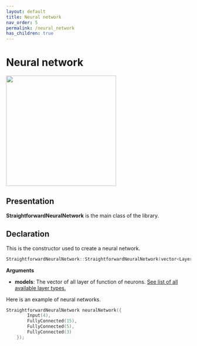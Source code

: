 ```yaml
---
layout: default
title: Neural network
nav_order: 5
permalink: /neural_network
has_children: true
---
```


# Neural network
<p>
    <img src="{{site.baseurl}}/assets/images/neural_network/neural_network.png" att="Neural network" height="300px" class="center"/>
</p>

## Presentation
**StraightforwardNeuralNetwork** is the main class of the library. 
## Declaration 
This is the constructor used to create a neural network.
```cpp
StraightforwardNeuralNetwork::StraightforwardNeuralNetwork(vector<LayerModel> models);
```
**Arguments**
 * **models**: The vector of all layer of function of neurons. 
 [See list of all available layer types.]({{site.baseurl}}/layer/layer.html)

 Here is an example of neural networks.
```cpp
StraightforwardNeuralNetwork neuralNetwork({
        Input(4),
        FullyConnected(15),
        FullyConnected(5),
        FullyConnected(3)
    });
```